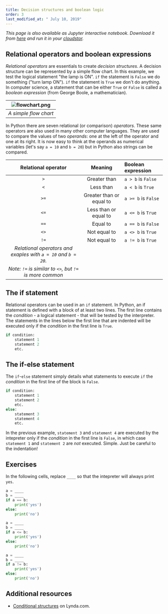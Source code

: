 ```yaml
---
title: Decision structures and boolean logic
order: 3
last_modified_at: " July 10, 2019"
---
```


*This page is also available as Jupyter interactive notebook. Download it from [here](https://code.research.uts.edu.au/143852/code-as-literacy-jupyter-notebooks/blob/master/understanding-python/python-03-decisions-and-logic.ipynb) and run it in your [cloudstor](/getting-started/jupyter-notebook).* 

## Relational operators and boolean expressions

*Relational operators* are essentials to create *decision structures*. A decision structure can be represented by a simple flow chart. In this example, we test the logical statement "the lamp is ON". `if` the statement is `False` we do something ("turn lamp ON"). `if` the statement is `True` we don't do anything. In computer science, a statement that can be either `True` or `False` is called a *boolean expression* (from George Boole, a mathematician).

|![flowchart.png](https://cloudstor.aarnet.edu.au/plus/s/G956mXPYyR1aToZ/download)|
|:--:| 
|*A simple flow chart*| 

In Python there are seven relational (or comparison) *operators*. These same operators are also used in many other computer languages. They are used to compare the values of two *operands*: one at the left of the operator and one at its right. It is now easy to think at the operands as numerical variables (let's say `a = 10` and `b = 20`) but in Python also strings can be compared. 

| Relational operator | Meaning | Boolean expression |
|:--:|:--:|:--|
| `>`  | Greater than | `a > b` is `False`|
| `<`  | Less than | `a < b` is `True`|
| `>=` | Greater than or equal to | `a >= b` is `False`|
| `<=` | Less than or equal to | `a <= b` is `True`|
| `==` | Equal to | `a == b` is `False`|
| `<>` | Not equal to | `a <> b` is `True`|
| `!=` | Not equal to | `a != b` is `True`|
|*Relational operators and exaples with `a = 10` and `b = 20`.*|
|*Note: `!=` is similar to `<>`, but `!=` is more common*|

## The if statement

Relational operators can be used in an `if` statement. In Python, an if statement is defined with a block of at least two lines. The first line contains the *condition* - a logical statement - that will be tested by the interpreter. The statements in the lines below the first line that are indented will be executed only if the *condition* in the first line is `True`. 

```python
if condition:
    statement 1
    statement 2
    etc.
```

## The if-else statement

The `if`-`else` statement simply details what statements to execute `if` the *condition* in the first line of the block is `False`. 

```python
if condition:
    statement 1
    statement 2
    etc.
else:
    statement 3
    statement 4
    etc.
```

In the previous example, `statement 3` and `statement 4` are executed by the intepreter only if the *condition* in the first line is `False`, in which case `statement 1` and `statement 2` are *not* executed. Simple. Just be careful to the indentation!


## Exercises

In the following cells, replace `____` so that the intepreter will always print `yes`.


```python
a = ____
b = ____
if a == b:
    print('yes')
else:
    print('no')
```


```python
a = ____
b = ____
if a <= b:
    print('yes')
else:
    print('no')
```


```python
a = ____
b = ____
if a != b:
    print('yes')
else:
    print('no')
```

## Additional resources

- [Conditional structures](https://www.lynda.com/Python-tutorials/Conditional-structures/661773/707225-4.html?org=uts.edu.au) on Lynda.com.
